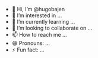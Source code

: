 - 👋 Hi, I’m @hugobajen
- 👀 I’m interested in ...
- 🌱 I’m currently learning ...
- 💞️ I’m looking to collaborate on ...
- 📫 How to reach me ...
- 😄 Pronouns: ...
- ⚡ Fun fact: ...

<!---
hugobajen/hugobajen is a ✨ special ✨ repository because its `README.md` (this file) appears on your GitHub profile.
You can click the Preview link to take a look at your changes.
--->
